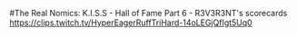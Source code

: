 #The Real Nomics: K.I.S.S - Hall of Fame Part 6 - R3V3R3NT's scorecards
https://clips.twitch.tv/HyperEagerRuffTriHard-14oLEGjQfIgt5Uq0
